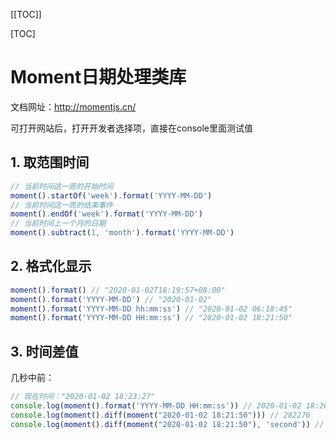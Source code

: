 [[TOC]]

[TOC]

# Moment日期处理类库

文档网址：http://momentjs.cn/

可打开网站后，打开开发者选择项，直接在console里面测试值

## 1. 取范围时间

```js
// 当前时间这一周的开始时间
moment().startOf('week').format('YYYY-MM-DD')
// 当前时间这一周的结束事件
moment().endOf('week').format('YYYY-MM-DD')
// 当前时间上一个月的日期
moment().subtract(1, 'month').format('YYYY-MM-DD')
```

## 2. 格式化显示

```js
moment().format() // "2020-01-02T18:19:57+08:00"
moment().format('YYYY-MM-DD') // "2020-01-02"
moment().format('YYYY-MM-DD hh:mm:ss') // "2020-01-02 06:18:45"
moment().format('YYYY-MM-DD HH:mm:ss') // "2020-01-02 18:21:50"
```

## 3. 时间差值



几秒中前：

```js
// 现在时间："2020-01-02 18:23:27"
console.log(moment().format('YYYY-MM-DD HH:mm:ss')) // 2020-01-02 18:26:32
console.log(moment().diff(moment("2020-01-02 18:21:50"))) // 282276
console.log(moment().diff(moment("2020-01-02 18:21:50"), 'second')) // 282
```

